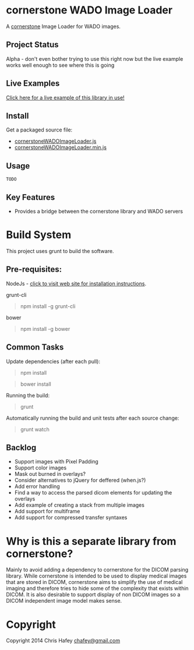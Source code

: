 cornerstone WADO Image Loader
=============================

A [cornerstone](https://github.com/chafey/cornerstone) Image Loader for WADO images.


Project Status
---------------
Alpha - don't even bother trying to use this right now but the live example works well enough to see where this is going

Live Examples
---------------

[Click here for a live example of this library in use!](https://rawgithub.com/chafey/cornerstoneWADOImageLoader/master/examples/index.html)

Install
-------

Get a packaged source file:

* [cornerstoneWADOImageLoader.js](https://raw.githubusercontent.com/chafey/cornerstoneWADOImageLoader/master/dist/cornerstoneWADOImageLoader.js)
* [cornerstoneWADOImageLoader.min.js](https://raw.githubusercontent.com/chafey/cornerstoneWADOImageLoader/master/dist/cornerstoneWADOImageLoader.min.js)

Usage
-------

```
TODO
```

Key Features
------------

* Provides a bridge between the cornerstone library and WADO servers


Build System
============

This project uses grunt to build the software.

Pre-requisites:
---------------

NodeJs - [click to visit web site for installation instructions](http://nodejs.org).

grunt-cli

> npm install -g grunt-cli

bower

> npm install -g bower

Common Tasks
------------

Update dependencies (after each pull):
> npm install

> bower install

Running the build:
> grunt

Automatically running the build and unit tests after each source change:
> grunt watch

Backlog
------------

* Support images with Pixel Padding
* Support color images
* Mask out burned in overlays?
* Consider alternatives to jQuery for deffered (when.js?)
* Add error handling
* Find a way to access the parsed dicom elements for updating the overlays
* Add example of creating a stack from multiple images
* Add support for multiframe
* Add support for compressed transfer syntaxes

Why is this a separate library from cornerstone?
================================================

Mainly to avoid adding a dependency to cornerstone for the DICOM parsing library.  While cornerstone is
intended to be used to display medical images that are stored in DICOM, cornerstone aims to simplify
the use of medical imaging and therefore tries to hide some of the complexity that exists within
DICOM.  It is also desirable to support display of non DICOM images so a DICOM independent image model
makes sense.


Copyright
============
Copyright 2014 Chris Hafey [chafey@gmail.com](mailto:chafey@gmail.com)